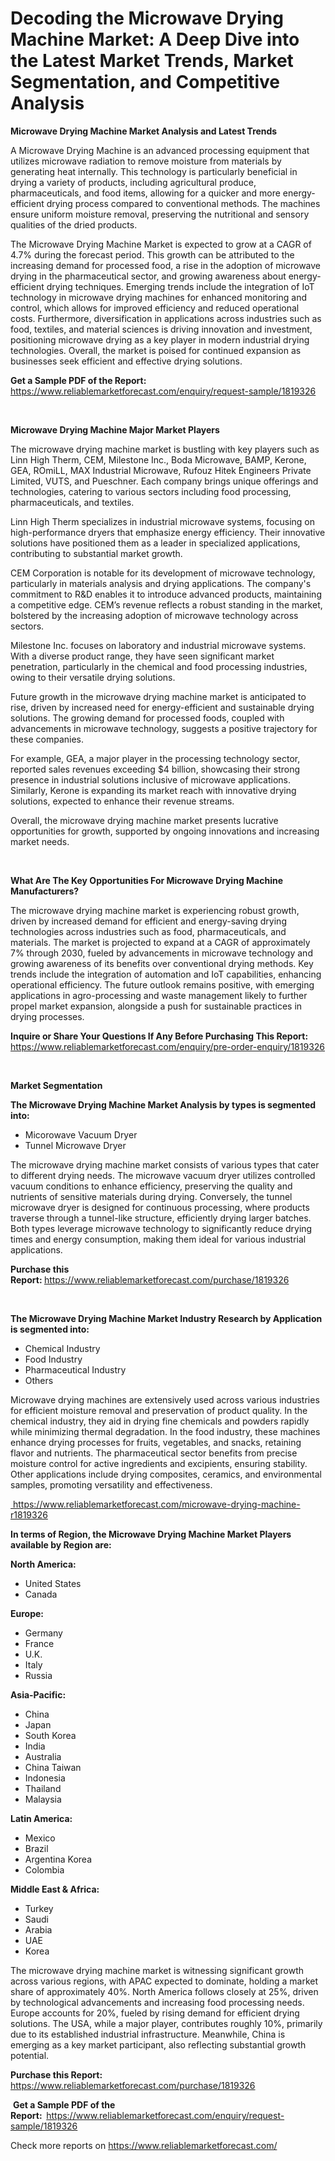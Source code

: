 <p><h1>Decoding the Microwave Drying Machine Market: A Deep Dive into the Latest Market Trends, Market Segmentation, and Competitive Analysis</h1></p><p><strong>Microwave Drying Machine Market Analysis and Latest Trends</strong></p>
<p><p>A Microwave Drying Machine is an advanced processing equipment that utilizes microwave radiation to remove moisture from materials by generating heat internally. This technology is particularly beneficial in drying a variety of products, including agricultural produce, pharmaceuticals, and food items, allowing for a quicker and more energy-efficient drying process compared to conventional methods. The machines ensure uniform moisture removal, preserving the nutritional and sensory qualities of the dried products.</p><p>The Microwave Drying Machine Market is expected to grow at a CAGR of 4.7% during the forecast period. This growth can be attributed to the increasing demand for processed food, a rise in the adoption of microwave drying in the pharmaceutical sector, and growing awareness about energy-efficient drying techniques. Emerging trends include the integration of IoT technology in microwave drying machines for enhanced monitoring and control, which allows for improved efficiency and reduced operational costs. Furthermore, diversification in applications across industries such as food, textiles, and material sciences is driving innovation and investment, positioning microwave drying as a key player in modern industrial drying technologies. Overall, the market is poised for continued expansion as businesses seek efficient and effective drying solutions.</p></p>
<p><strong>Get a Sample PDF of the Report:&nbsp;</strong> <a href="https://www.reliablemarketforecast.com/enquiry/request-sample/1819326?utm_campaign=2293&utm_medium=2&utm_source=Github&utm_content=ia&utm_term=18022025&utm_id=microwave-drying-machine">https://www.reliablemarketforecast.com/enquiry/request-sample/1819326</a></p>
<p>&nbsp;</p>
<p><strong>Microwave Drying Machine Major Market Players</strong></p>
<p><p>The microwave drying machine market is bustling with key players such as Linn High Therm, CEM, Milestone Inc., Boda Microwave, BAMP, Kerone, GEA, ROmiLL, MAX Industrial Microwave, Rufouz Hitek Engineers Private Limited, VUTS, and Pueschner. Each company brings unique offerings and technologies, catering to various sectors including food processing, pharmaceuticals, and textiles.</p><p>Linn High Therm specializes in industrial microwave systems, focusing on high-performance dryers that emphasize energy efficiency. Their innovative solutions have positioned them as a leader in specialized applications, contributing to substantial market growth.</p><p>CEM Corporation is notable for its development of microwave technology, particularly in materials analysis and drying applications. The company's commitment to R&D enables it to introduce advanced products, maintaining a competitive edge. CEM’s revenue reflects a robust standing in the market, bolstered by the increasing adoption of microwave technology across sectors.</p><p>Milestone Inc. focuses on laboratory and industrial microwave systems. With a diverse product range, they have seen significant market penetration, particularly in the chemical and food processing industries, owing to their versatile drying solutions.</p><p>Future growth in the microwave drying machine market is anticipated to rise, driven by increased need for energy-efficient and sustainable drying solutions. The growing demand for processed foods, coupled with advancements in microwave technology, suggests a positive trajectory for these companies.</p><p>For example, GEA, a major player in the processing technology sector, reported sales revenues exceeding $4 billion, showcasing their strong presence in industrial solutions inclusive of microwave applications. Similarly, Kerone is expanding its market reach with innovative drying solutions, expected to enhance their revenue streams.</p><p>Overall, the microwave drying machine market presents lucrative opportunities for growth, supported by ongoing innovations and increasing market needs.</p></p>
<p>&nbsp;</p>
<p><strong>What Are The Key Opportunities For Microwave Drying Machine Manufacturers?</strong></p>
<p><p>The microwave drying machine market is experiencing robust growth, driven by increased demand for efficient and energy-saving drying technologies across industries such as food, pharmaceuticals, and materials. The market is projected to expand at a CAGR of approximately 7% through 2030, fueled by advancements in microwave technology and growing awareness of its benefits over conventional drying methods. Key trends include the integration of automation and IoT capabilities, enhancing operational efficiency. The future outlook remains positive, with emerging applications in agro-processing and waste management likely to further propel market expansion, alongside a push for sustainable practices in drying processes.</p></p>
<p><strong>Inquire or Share Your Questions If Any Before Purchasing This Report:</strong> <a href="https://www.reliablemarketforecast.com/enquiry/pre-order-enquiry/1819326?utm_campaign=2293&utm_medium=2&utm_source=Github&utm_content=ia&utm_term=18022025&utm_id=microwave-drying-machine">https://www.reliablemarketforecast.com/enquiry/pre-order-enquiry/1819326</a></p>
<p>&nbsp;</p>
<p><strong>Market Segmentation</strong></p>
<p><strong>The Microwave Drying Machine Market Analysis by types is segmented into:</strong></p>
<p><ul><li>Micorowave Vacuum Dryer</li><li>Tunnel Microwave Dryer</li></ul></p>
<p><p>The microwave drying machine market consists of various types that cater to different drying needs. The microwave vacuum dryer utilizes controlled vacuum conditions to enhance efficiency, preserving the quality and nutrients of sensitive materials during drying. Conversely, the tunnel microwave dryer is designed for continuous processing, where products traverse through a tunnel-like structure, efficiently drying larger batches. Both types leverage microwave technology to significantly reduce drying times and energy consumption, making them ideal for various industrial applications.</p></p>
<p><strong>Purchase this Report:&nbsp;</strong><a href="https://www.reliablemarketforecast.com/purchase/1819326?utm_campaign=2293&utm_medium=2&utm_source=Github&utm_content=ia&utm_term=18022025&utm_id=microwave-drying-machine">https://www.reliablemarketforecast.com/purchase/1819326</a></p>
<p>&nbsp;</p>
<p><strong>The Microwave Drying Machine Market Industry Research by Application is segmented into:</strong></p>
<p><ul><li>Chemical Industry</li><li>Food Industry</li><li>Pharmaceutical Industry</li><li>Others</li></ul></p>
<p><p>Microwave drying machines are extensively used across various industries for efficient moisture removal and preservation of product quality. In the chemical industry, they aid in drying fine chemicals and powders rapidly while minimizing thermal degradation. In the food industry, these machines enhance drying processes for fruits, vegetables, and snacks, retaining flavor and nutrients. The pharmaceutical sector benefits from precise moisture control for active ingredients and excipients, ensuring stability. Other applications include drying composites, ceramics, and environmental samples, promoting versatility and effectiveness.</p></p>
<p><a href="https://www.reliablemarketforecast.com/microwave-drying-machine-r1819326?utm_campaign=2293&utm_medium=2&utm_source=Github&utm_content=ia&utm_term=18022025&utm_id=microwave-drying-machine">&nbsp;https://www.reliablemarketforecast.com/microwave-drying-machine-r1819326</a></p>
<p><strong>In terms of Region, the Microwave Drying Machine Market Players available by Region are:</strong></p>
<p>
    <p> <strong> North America: </strong>
        <ul>
            <li>United States</li>
            <li>Canada</li>
        </ul>
        </p> 
    <p> <strong> Europe: </strong>
        <ul>
            <li>Germany</li>
            <li>France</li>
            <li>U.K.</li>
            <li>Italy</li>
            <li>Russia</li>
        </ul>
        </p> 
    <p> <strong> Asia-Pacific: </strong>
        <ul>
            <li>China</li>
            <li>Japan</li>
            <li>South Korea</li>
            <li>India</li>
            <li>Australia</li>
            <li>China Taiwan</li>
            <li>Indonesia</li>
            <li>Thailand</li>
            <li>Malaysia</li>
        </ul>
        </p> 
    <p> <strong> Latin America: </strong>
        <ul>
            <li>Mexico</li>
            <li>Brazil</li>
            <li>Argentina Korea</li>
            <li>Colombia</li>
        </ul>
        </p> 
    <p> <strong> Middle East & Africa: </strong>
        <ul>
            <li>Turkey</li>
            <li>Saudi</li>
            <li>Arabia</li>
            <li>UAE</li>
            <li>Korea</li>
        </ul>
    </p>
    </p>
<p><p>The microwave drying machine market is witnessing significant growth across various regions, with APAC expected to dominate, holding a market share of approximately 40%. North America follows closely at 25%, driven by technological advancements and increasing food processing needs. Europe accounts for 20%, fueled by rising demand for efficient drying solutions. The USA, while a major player, contributes roughly 10%, primarily due to its established industrial infrastructure. Meanwhile, China is emerging as a key market participant, also reflecting substantial growth potential.</p></p>
<p><strong>Purchase this Report: </strong><a href="https://www.reliablemarketforecast.com/purchase/1819326?utm_campaign=2293&utm_medium=2&utm_source=Github&utm_content=ia&utm_term=18022025&utm_id=microwave-drying-machine">https://www.reliablemarketforecast.com/purchase/1819326</a></p>
<p>&nbsp;<strong>Get a Sample PDF of the Report:&nbsp;&nbsp;</strong><a href="https://www.reliablemarketforecast.com/enquiry/request-sample/1819326?utm_campaign=2293&utm_medium=2&utm_source=Github&utm_content=ia&utm_term=18022025&utm_id=microwave-drying-machine">https://www.reliablemarketforecast.com/enquiry/request-sample/1819326</a></p>
<p><strong></strong></p>
<p>Check more reports on <a href="https://www.reliablemarketforecast.com/?utm_campaign=2293&utm_medium=2&utm_source=Github&utm_content=ia&utm_term=18022025&utm_id=microwave-drying-machine">https://www.reliablemarketforecast.com/</a></p>